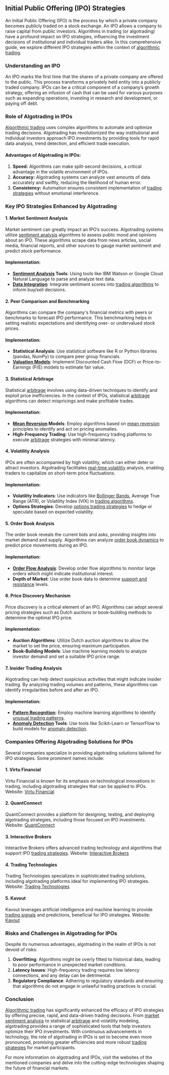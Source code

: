 ## Initial Public Offering (IPO) Strategies

An Initial Public Offering (IPO) is the process by which a private company becomes publicly traded on a stock exchange. An IPO allows a company to raise capital from public investors. Algorithms in trading (or algotrading) have a profound impact on IPO strategies, influencing the investment decisions of institutional and individual traders alike. In this comprehensive guide, we explore different IPO strategies within the context of [algorithmic trading](../a/algorithmic_trading.md).

### Understanding an IPO 

An IPO marks the first time that the shares of a private company are offered to the public. This process transforms a privately held entity into a publicly traded company. IPOs can be a critical component of a company’s growth strategy, offering an infusion of cash that can be used for various purposes such as expanding operations, investing in research and development, or paying off debt.

### Role of Algotrading in IPOs

[Algorithmic trading](../a/algorithmic_trading.md) uses complex algorithms to automate and optimize trading decisions. Algotrading has revolutionized the way institutional and individual investors approach IPO investments by providing tools for rapid data analysis, trend detection, and efficient trade execution.

#### Advantages of Algotrading in IPOs:

1. **Speed:** Algorithms can make split-second decisions, a critical advantage in the volatile environment of IPOs.
2. **Accuracy:** Algotrading systems can analyze vast amounts of data accurately and swiftly, reducing the likelihood of human error.
3. **Consistency:** Automation ensures consistent implementation of [trading strategies](../t/trading_strategies.md) without emotional interference.

### Key IPO Strategies Enhanced by Algotrading

#### 1. Market Sentiment Analysis

Market sentiment can greatly impact an IPO’s success. Algotrading systems utilize [sentiment analysis](../s/sentiment_analysis.md) algorithms to assess public mood and opinions about an IPO. These algorithms scrape data from news articles, social media, financial reports, and other sources to gauge market sentiment and predict stock performance.

#### Implementation:
- **[Sentiment Analysis](../s/sentiment_analysis.md) Tools**: Using tools like IBM Watson or Google Cloud Natural Language to parse and analyze text data.
- **[Data Integration](../d/data_integration.md)**: Integrate sentiment scores into [trading algorithms](../t/trading_algorithms.md) to inform buy/sell decisions.

#### 2. Peer Comparison and Benchmarking

Algorithms can compare the company's financial metrics with peers or benchmarks to forecast IPO performance. This benchmarking helps in setting realistic expectations and identifying over- or undervalued stock prices.

#### Implementation:
- **Statistical Analysis**: Use statistical software like R or Python libraries (pandas, NumPy) to compare peer group financials.
- **[Valuation Models](../v/valuation_models.md)**: Implement Discounted Cash Flow (DCF) or Price-to-Earnings (P/E) models to estimate fair value.

#### 3. Statistical Arbitrage

Statistical [arbitrage](../a/arbitrage.md) involves using data-driven techniques to identify and exploit price inefficiencies. In the context of IPOs, statistical [arbitrage](../a/arbitrage.md) algorithms can detect mispricings and make profitable trades.

#### Implementation:
- **[Mean Reversion](../m/mean_reversion.md) Models**: Employ algorithms based on [mean reversion](../m/mean_reversion.md) principles to identify and act on pricing anomalies.
- **High-Frequency Trading**: Use high-frequency trading platforms to execute [arbitrage](../a/arbitrage.md) strategies with minimal latency.

#### 4. Volatility Analysis

IPOs are often accompanied by high volatility, which can either deter or attract investors. Algotrading facilitates [real-time volatility](../r/real-time_volatility.md) analysis, enabling traders to capitalize on short-term price fluctuations.

#### Implementation:
- **Volatility Indicators**: Use indicators like [Bollinger Bands](../b/bollinger_bands.md), Average True Range (ATR), or Volatility Index (VIX) in [trading algorithms](../t/trading_algorithms.md).
- **Options Strategies**: Develop [options trading strategies](../o/options_trading_strategies.md) to hedge or speculate based on expected volatility.

#### 5. Order Book Analysis

The order book reveals the current bids and asks, providing insights into market demand and supply. Algorithms can analyze [order book dynamics](../o/order_book_dynamics.md) to predict price movements during an IPO.

#### Implementation:
- **[Order Flow Analysis](../o/order_flow_analysis.md)**: Develop order flow algorithms to monitor large orders which might indicate institutional interest.
- **Depth of Market**: Use order book data to determine [support and resistance](../s/support_and_resistance.md) levels.

#### 6. Price Discovery Mechanism

Price discovery is a critical element of an IPO. Algorithms can adopt several pricing strategies such as Dutch auctions or book-building methods to determine the optimal IPO price.

#### Implementation:
- **Auction Algorithms**: Utilize Dutch auction algorithms to allow the market to set the price, ensuring maximum participation.
- **Book-Building Models**: Use machine learning models to analyze investor demand and set a suitable IPO price range.

#### 7. Insider Trading Analysis

Algotrading can help detect suspicious activities that might indicate insider trading. By analyzing trading volumes and patterns, these algorithms can identify irregularities before and after an IPO.

#### Implementation:
- **[Pattern Recognition](../p/pattern_recognition.md)**: Employ machine learning algorithms to identify [unusual trading patterns](../u/unusual_trading_patterns.md).
- **[Anomaly Detection](../a/anomaly_detection.md) Tools**: Use tools like Scikit-Learn or TensorFlow to build models for [anomaly detection](../a/anomaly_detection.md).

### Companies Offering Algotrading Solutions for IPOs

Several companies specialize in providing algotrading solutions tailored for IPO strategies. Some prominent names include:

#### 1. **Virtu Financial**
Virtu Financial is known for its emphasis on technological innovations in trading, including algotrading strategies that can be applied to IPOs.
Website: [Virtu Financial](https://www.virtu.com)

#### 2. **QuantConnect**
QuantConnect provides a platform for designing, testing, and deploying algotrading strategies, including those focused on IPO investments.
Website: [QuantConnect](https://www.quantconnect.com)

#### 3. **Interactive Brokers**
Interactive Brokers offers advanced trading technology and algorithms that support IPO [trading strategies](../t/trading_strategies.md).
Website: [Interactive Brokers](https://www.interactivebrokers.com)

#### 4. **Trading Technologies**
Trading Technologies specializes in sophisticated trading solutions, including algotrading platforms ideal for implementing IPO strategies.
Website: [Trading Technologies](https://www.tradingtechnologies.com)

#### 5. **Kavout**
Kavout leverages artificial intelligence and machine learning to provide [trading signals](../t/trading_signals.md) and predictions, beneficial for IPO strategies.
Website: [Kavout](https://www.kavout.com)

### Risks and Challenges in Algotrading for IPOs

Despite its numerous advantages, algotrading in the realm of IPOs is not devoid of risks:

1. **Overfitting**: Algorithms might be overly fitted to historical data, leading to poor performance in unexpected market conditions.
2. **Latency Issues**: High-frequency trading requires low latency connections, and any delay can be detrimental.
3. **Regulatory Compliance**: Adhering to regulatory standards and ensuring that algorithms do not engage in unlawful trading practices is crucial.

### Conclusion

[Algorithmic trading](../a/algorithmic_trading.md) has significantly enhanced the efficacy of IPO strategies by offering precise, rapid, and data-driven trading decisions. From [market sentiment analysis](../m/market_sentiment_analysis.md) to statistical [arbitrage](../a/arbitrage.md) and volatility modeling, algotrading provides a range of sophisticated tools that help investors optimize their IPO investments. With continuous advancements in technology, the role of algotrading in IPOs is set to become even more pronounced, promising greater efficiencies and more robust [trading strategies](../t/trading_strategies.md) for market participants.

For more information on algotrading and IPOs, visit the websites of the mentioned companies and delve into the cutting-edge technologies shaping the future of financial markets.
